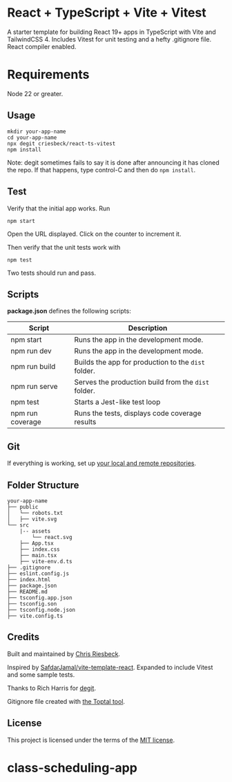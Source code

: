 # React + TypeScript + Vite + Vitest

A starter template for building React 19+ apps in TypeScript with Vite and TailwindCSS 4. Includes Vitest for unit testing and
a hefty .gitignore file. React compiler enabled.

# Requirements

Node 22 or greater.

## Usage

```
mkdir your-app-name
cd your-app-name
npx degit criesbeck/react-ts-vitest
npm install
```
Note: degit sometimes fails to say it is done after announcing it has cloned the repo.
If that happens, type control-C and then do `npm install`.

## Test

Verify that the initial app works. Run

```
npm start
```

Open the URL displayed. Click on the counter to increment it.

Then verify that the unit tests work with

```
npm test
```

Two tests should run and pass. 

## Scripts

**package.json** defines the following scripts:

| Script           | Description                                         |
| -----------------| --------------------------------------------------- |
| npm start        | Runs the app in the development mode.               |
| npm run dev      | Runs the app in the development mode.               |
| npm run build    | Builds the app for production to the `dist` folder. |
| npm run serve    | Serves the production build from the `dist` folder. |
| npm test         | Starts a Jest-like test loop                        |
| npm run coverage | Runs the tests, displays code coverage results      |


## Git

If everything is working, set up [your local and remote repositories](https://docs.github.com/en/get-started/importing-your-projects-to-github/importing-source-code-to-github/adding-locally-hosted-code-to-github#adding-a-local-repository-to-github-using-git).

## Folder Structure

```
your-app-name
├── public
│   └── robots.txt
│   ├── vite.svg
└── src
    |-- assets
        └── react.svg
    ├── App.tsx
    ├── index.css
    ├── main.tsx
    ├── vite-env.d.ts
├── .gitignore
├── eslint.config.js
├── index.html
├── package.json
├── README.md
├── tsconfig.app.json
├── tsconfig.son
├── tsconfig.node.json
├── vite.config.ts
```

## Credits

Built and maintained by [Chris Riesbeck](https://github.com/criesbeck).

Inspired by [SafdarJamal/vite-template-react](https://github.com/SafdarJamal/vite-template-react).
Expanded to include Vitest and some sample tests.

Thanks to Rich Harris for [degit](https://www.npmjs.com/package/degit).

Gitignore file created with [the Toptal tool](https://www.toptal.com/developers/gitignore/api/react,firebase,visualstudiocode,macos,windows).


## License

This project is licensed under the terms of the [MIT license](./LICENSE).
# class-scheduling-app
